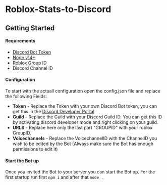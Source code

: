 # Roblox-Stats-to-Discord

## Getting Started

#### Requirements
* [Discord Bot Token](https://discord.com/developers/applications)
* [Node v14+](https://nodejs.org/en/)
* [Roblox Group ID](https://www.roblox.com/my/groups)
* Discord Channel ID

#### Configuration

To start with the actuall configuration open the config.json file and replace the following Fields:
* **Token** - Replace the Token with your own Discord Bot token, you can get this in the [Discord Developer Portal](https://discord.com/developers/applications)
* **Guild** - Replace the Guild with your Discord Guild ID. You can get this ID by activating discord developer mode and right clicking on your guild.
* **URLS** - Replace here only the last part "GROUPID" with your roblox GroupID.
* **Voicechannels** - Replace the VoicechannelID with the ChannelID you wish to be edited by the Bot (Always make sure the Bot has enough permissions to edit it)

#### Start the Bot up

Once you invited the Bot to your server you can start the Bot up.
For the first startup run first `npm i` and after that `node .`
